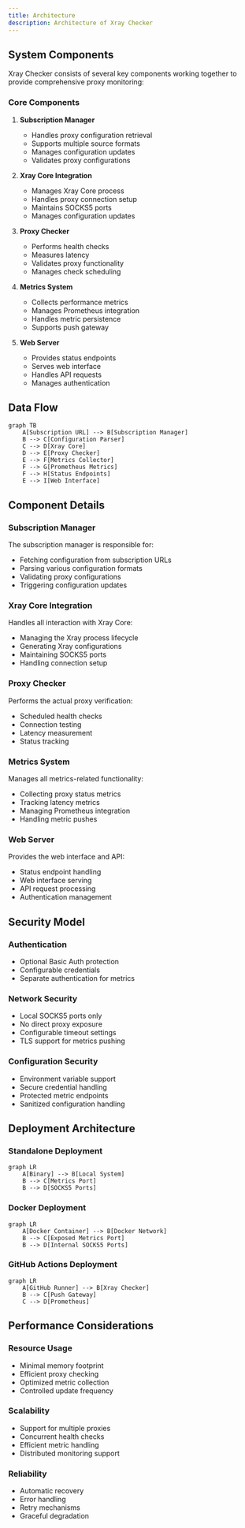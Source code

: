 ```yaml
---
title: Architecture
description: Architecture of Xray Checker
---
```


## System Components

Xray Checker consists of several key components working together to provide comprehensive proxy monitoring:

### Core Components

1. **Subscription Manager**

   - Handles proxy configuration retrieval
   - Supports multiple source formats
   - Manages configuration updates
   - Validates proxy configurations

2. **Xray Core Integration**

   - Manages Xray Core process
   - Handles proxy connection setup
   - Maintains SOCKS5 ports
   - Manages configuration updates

3. **Proxy Checker**

   - Performs health checks
   - Measures latency
   - Validates proxy functionality
   - Manages check scheduling

4. **Metrics System**

   - Collects performance metrics
   - Manages Prometheus integration
   - Handles metric persistence
   - Supports push gateway

5. **Web Server**
   - Provides status endpoints
   - Serves web interface
   - Handles API requests
   - Manages authentication

## Data Flow

```mermaid alt="Architecture of Xray Checker"
graph TB
    A[Subscription URL] --> B[Subscription Manager]
    B --> C[Configuration Parser]
    C --> D[Xray Core]
    D --> E[Proxy Checker]
    E --> F[Metrics Collector]
    F --> G[Prometheus Metrics]
    F --> H[Status Endpoints]
    E --> I[Web Interface]
```

## Component Details

### Subscription Manager

The subscription manager is responsible for:

- Fetching configuration from subscription URLs
- Parsing various configuration formats
- Validating proxy configurations
- Triggering configuration updates

### Xray Core Integration

Handles all interaction with Xray Core:

- Managing the Xray process lifecycle
- Generating Xray configurations
- Maintaining SOCKS5 ports
- Handling connection setup

### Proxy Checker

Performs the actual proxy verification:

- Scheduled health checks
- Connection testing
- Latency measurement
- Status tracking

### Metrics System

Manages all metrics-related functionality:

- Collecting proxy status metrics
- Tracking latency metrics
- Managing Prometheus integration
- Handling metric pushes

### Web Server

Provides the web interface and API:

- Status endpoint handling
- Web interface serving
- API request processing
- Authentication management

## Security Model

### Authentication

- Optional Basic Auth protection
- Configurable credentials
- Separate authentication for metrics

### Network Security

- Local SOCKS5 ports only
- No direct proxy exposure
- Configurable timeout settings
- TLS support for metrics pushing

### Configuration Security

- Environment variable support
- Secure credential handling
- Protected metric endpoints
- Sanitized configuration handling

## Deployment Architecture

### Standalone Deployment

```mermaid alt="Standalone Deployment"
graph LR
    A[Binary] --> B[Local System]
    B --> C[Metrics Port]
    B --> D[SOCKS5 Ports]
```

### Docker Deployment

```mermaid alt="Docker Deployment"
graph LR
    A[Docker Container] --> B[Docker Network]
    B --> C[Exposed Metrics Port]
    B --> D[Internal SOCKS5 Ports]
```

### GitHub Actions Deployment

```mermaid alt="GitHub Actions Deployment"
graph LR
    A[GitHub Runner] --> B[Xray Checker]
    B --> C[Push Gateway]
    C --> D[Prometheus]
```

## Performance Considerations

### Resource Usage

- Minimal memory footprint
- Efficient proxy checking
- Optimized metric collection
- Controlled update frequency

### Scalability

- Support for multiple proxies
- Concurrent health checks
- Efficient metric handling
- Distributed monitoring support

### Reliability

- Automatic recovery
- Error handling
- Retry mechanisms
- Graceful degradation
